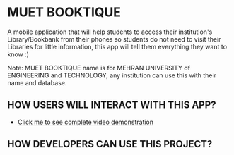 # MUET BOOKTIQUE

A mobile application that will help students to access their institution's Library/Bookbank from their phones so students do not need to visit their Libraries for little information, this app will tell them everything they want to know :) 

Note: MUET BOOKTIQUE name is for MEHRAN UNIVERSITY of ENGINEERING and TECHNOLOGY, any institution can use this with their name and database.

## HOW USERS WILL INTERACT WITH THIS APP?

- [Click me to see complete video demonstration](https://www.youtube.com/SaadRajpoot)





## HOW DEVELOPERS CAN USE THIS PROJECT?
